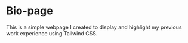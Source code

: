 # Bio-page
This is a simple webpage I created to display and highlight my previous work experience using Tailwind CSS.


